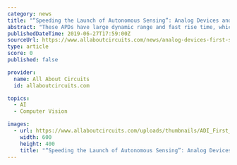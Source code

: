 ```yaml
---
category: news
title: "“Speeding the Launch of Autonomous Sensing”: Analog Devices and First Sensor Announce Team Up"
abstract: "These APDs have large dynamic range and fast rise time, which make them highly suitable for LiDAR systems for optical distance measurement and object recognition according to the time of flight method. Optimizing the interconnection between the APDs and ..."
publishedDateTime: 2019-06-27T17:59:00Z
sourceUrl: https://www.allaboutcircuits.com/news/analog-devices-first-sensor-autonomous-sensing-transimpedance-amplifier-APD/
type: article
score: 0
published: false

provider:
  name: All About Circuits
  id: allaboutcircuits.com

topics:
  - AI
  - Computer Vision

images:
  - url: https://www.allaboutcircuits.com/uploads/thumbnails/ADI_First_Sensor_LIDAR_Photo_featured.jpeg
    width: 600
    height: 400
    title: "“Speeding the Launch of Autonomous Sensing”: Analog Devices and First Sensor Announce Team Up"
---
```

